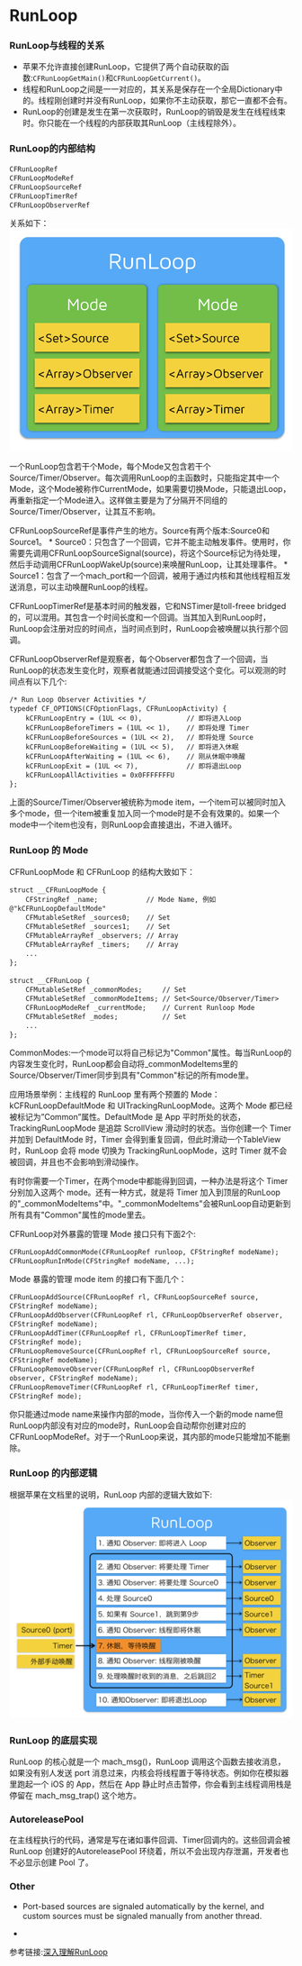 # RunLoop

### RunLoop与线程的关系

* 苹果不允许直接创建RunLoop，它提供了两个自动获取的函数:`CFRunLoopGetMain()`和`CFRunLoopGetCurrent()`。
* 线程和RunLoop之间是一一对应的，其关系是保存在一个全局Dictionary中的。线程刚创建时并没有RunLoop，如果你不主动获取，那它一直都不会有。
* RunLoop的创建是发生在第一次获取时，RunLoop的销毁是发生在线程线束时。你只能在一个线程的内部获取其RunLoop（主线程除外）。

### RunLoop的内部结构


```
CFRunLoopRef
CFRunLoopModeRef
CFRunLoopSourceRef
CFRunLoopTimerRef
CFRunLoopObserverRef
```
关系如下：
![RunLoop_0](media/RunLoop_0-1.png)

一个RunLoop包含若干个Mode，每个Mode又包含若干个Source/Timer/Observer。每次调用RunLoop的主函数时，只能指定其中一个Mode，这个Mode被称作CurrentMode，如果需要切换Mode，只能退出Loop，再重新指定一个Mode进入。这样做主要是为了分隔开不同组的Source/Timer/Observer，让其互不影响。

CFRunLoopSourceRef是事件产生的地方。Source有两个版本:Source0和Source1。
    * Source0：只包含了一个回调，它并不能主动触发事件。使用时，你需要先调用CFRunLoopSourceSignal(source)，将这个Source标记为待处理，然后手动调用CFRunLoopWakeUp(source)来唤醒RunLoop，让其处理事件。
    * Source1：包含了一个mach_port和一个回调，被用于通过内核和其他线程相互发送消息，可以主动唤醒RunLoop的线程。

CFRunLoopTimerRef是基本时间的触发器，它和NSTimer是toll-freee bridged的，可以混用。其包含一个时间长度和一个回调。当其加入到RunLoop时，RunLoop会注册对应的时间点，当时间点到时，RunLoop会被唤醒以执行那个回调。

CFRunLoopObserverRef是观察者，每个Observer都包含了一个回调，当RunLoop的状态发生变化时，观察者就能通过回调接受这个变化。可以观测的时间点有以下几个:

```
/* Run Loop Observer Activities */
typedef CF_OPTIONS(CFOptionFlags, CFRunLoopActivity) {
    kCFRunLoopEntry = (1UL << 0),           // 即将进入Loop
    kCFRunLoopBeforeTimers = (1UL << 1),    // 即将处理 Timer
    kCFRunLoopBeforeSources = (1UL << 2),   // 即将处理 Source
    kCFRunLoopBeforeWaiting = (1UL << 5),   // 即将进入休眠
    kCFRunLoopAfterWaiting = (1UL << 6),    // 刚从休眠中唤醒
    kCFRunLoopExit = (1UL << 7),            // 即将退出Loop
    kCFRunLoopAllActivities = 0x0FFFFFFFU
};
```
上面的Source/Timer/Observer被统称为mode item，一个item可以被同时加入多个mode，但一个item被重复加入同一个mode时是不会有效果的。如果一个mode中一个item也没有，则RunLoop会直接退出，不进入循环。

### RunLoop 的 Mode

CFRunLoopMode 和 CFRunLoop 的结构大致如下：

```
struct __CFRunLoopMode {
    CFStringRef _name;            // Mode Name, 例如 @"kCFRunLoopDefaultMode"
    CFMutableSetRef _sources0;    // Set
    CFMutableSetRef _sources1;    // Set
    CFMutableArrayRef _observers; // Array
    CFMutableArrayRef _timers;    // Array
    ...
};
 
struct __CFRunLoop {
    CFMutableSetRef _commonModes;     // Set
    CFMutableSetRef _commonModeItems; // Set<Source/Observer/Timer>
    CFRunLoopModeRef _currentMode;    // Current Runloop Mode
    CFMutableSetRef _modes;           // Set
    ...
};
```    
CommonModes:一个mode可以将自己标记为"Common"属性。每当RunLoop的内容发生变化时，RunLoop都会自动将_commonModeItems里的Source/Observer/Timer同步到具有"Common"标记的所有mode里。

应用场景举例：主线程的 RunLoop 里有两个预置的 Mode：kCFRunLoopDefaultMode 和 UITrackingRunLoopMode。这两个 Mode 都已经被标记为”Common”属性。DefaultMode 是 App 平时所处的状态，TrackingRunLoopMode 是追踪 ScrollView 滑动时的状态。当你创建一个 Timer 并加到 DefaultMode 时，Timer 会得到重复回调，但此时滑动一个TableView时，RunLoop 会将 mode 切换为 TrackingRunLoopMode，这时 Timer 就不会被回调，并且也不会影响到滑动操作。

有时你需要一个Timer，在两个mode中都能得到回调，一种办法是将这个 Timer 分别加入这两个 mode。还有一种方式，就是将 Timer 加入到顶层的RunLoop的"_commonModeItems"中。"_commonModeItems"会被RunLoop自动更新到所有具有"Common"属性的mode里去。

CFRunLoop对外暴露的管理 Mode 接口只有下面2个:

```
CFRunLoopAddCommonMode(CFRunLoopRef runloop, CFStringRef modeName);
CFRunLoopRunInMode(CFStringRef modeName, ...);
```

Mode 暴露的管理 mode item 的接口有下面几个：

```
CFRunLoopAddSource(CFRunLoopRef rl, CFRunLoopSourceRef source, CFStringRef modeName);
CFRunLoopAddObserver(CFRunLoopRef rl, CFRunLoopObserverRef observer, CFStringRef modeName);
CFRunLoopAddTimer(CFRunLoopRef rl, CFRunLoopTimerRef timer, CFStringRef mode);
CFRunLoopRemoveSource(CFRunLoopRef rl, CFRunLoopSourceRef source, CFStringRef modeName);
CFRunLoopRemoveObserver(CFRunLoopRef rl, CFRunLoopObserverRef observer, CFStringRef modeName);
CFRunLoopRemoveTimer(CFRunLoopRef rl, CFRunLoopTimerRef timer, CFStringRef mode);
```

你只能通过mode name来操作内部的mode，当你传入一个新的mode name但RunLoop内部没有对应的mode时，RunLoop会自动帮你创建对应的CFRunLoopModeRef。对于一个RunLoop来说，其内部的mode只能增加不能删除。

### RunLoop 的内部逻辑

根据苹果在文档里的说明，RunLoop 内部的逻辑大致如下:
![RunLoop_1](media/RunLoop_1-1.png)

### RunLoop 的底层实现

RunLoop 的核心就是一个 mach_msg()，RunLoop 调用这个函数去接收消息，如果没有别人发送 port 消息过来，内核会将线程置于等待状态。例如你在模拟器里跑起一个 iOS 的 App，然后在 App 静止时点击暂停，你会看到主线程调用栈是停留在 mach_msg_trap() 这个地方。   

### AutoreleasePool

在主线程执行的代码，通常是写在诸如事件回调、Timer回调内的。这些回调会被 RunLoop 创建好的AutoreleasePool 环绕着，所以不会出现内存泄漏，开发者也不必显示创建 Pool 了。

### Other
*  Port-based sources are signaled automatically by the kernel, and custom sources must be signaled manually from another thread.

-
参考链接:[深入理解RunLoop](https://blog.ibireme.com/2015/05/18/runloop/#base)



